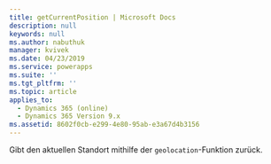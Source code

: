 ```yaml
---
title: getCurrentPosition | Microsoft Docs
description: null
keywords: null
ms.author: nabuthuk
manager: kvivek
ms.date: 04/23/2019
ms.service: powerapps
ms.suite: ''
ms.tgt_pltfrm: ''
ms.topic: article
applies_to:
  - Dynamics 365 (online)
  - Dynamics 365 Version 9.x
ms.assetid: 8602f0cb-e299-4e80-95ab-e3a67d4b3156
---
```


Gibt den aktuellen Standort mithilfe der `geolocation`-Funktion zurück.
